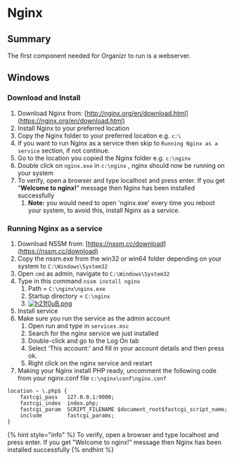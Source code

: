 # Nginx

## Summary

The first component needed for Organizr to run is a webserver.

## Windows

### Download and Install

1. Download Nginx from: [http://nginx.org/en/download.html](https://nginx.org/en/download.html)
2. Install Nginx to your preferred location
3. Copy the Nginx folder to your preferred location e.g. `c:\`
4. If you want to run Nginx as a service then skip to `Running Nginx as a service` section, if not continue.
5. Go to the location you copied the Nginx folder e.g. `c:\nginx`
6. Double click on `nginx.exe` in `c:\nginx` , nginx should now be running on your system
7. To verify, open a browser and type localhost and press enter. If you get "**Welcome to nginx!**” message then Nginx has been installed successfully
   1. **Note:** you would need to open 'nginx.exe' every time you reboot your system, to avoid this, install Nginx as a service.

### Running Nginx as a service

1. Download NSSM from: [https://nssm.cc/download](https://nssm.cc/download)
2. Copy the nssm.exe from the win32 or win64 folder depending on your system to `C:\Windows\System32`
3. Open `cmd` as admin, navigate to `C:\Windows\System32`
4. Type in this command `nssm install nginx`
   1. Path = `C:\nginx\nginx.exe`
   2. Startup directory = `C:\nginx`
   3. [![h21f0uB.png](https://docs.organizr.app/uploads/images/gallery/2019-03-Mar/scaled-840-0/MTmDegf3qIzv4NO9-h21f0uB.png)](https://docs.organizr.app/uploads/images/gallery/2019-03-Mar/MTmDegf3qIzv4NO9-h21f0uB.png)
5. Install service
6. Make sure you run the service as the admin account
   1. Open run and type in `services.msc`
   2. Search for the nginx service we just installed
   3. Double-click and go to the Log On tab
   4. Select ‘This account:’ and fill in your account details and then press ok.
   5. Right click on the nginx service and restart
7. Making your Nginx install PHP ready, uncomment the following code from your nginx.conf file `c:\nginx\conf\nginx.conf`

```text
location ~ \.php$ {
    fastcgi_pass   127.0.0.1:9000;
    fastcgi_index  index.php;
    fastcgi_param  SCRIPT_FILENAME $document_root$fastcgi_script_name;
    include        fastcgi_params;
}
```

{% hint style="info" %}
To verify, open a browser and type localhost and press enter. If you get "Welcome to nginx!” message then Nginx has been installed successfully
{% endhint %}


